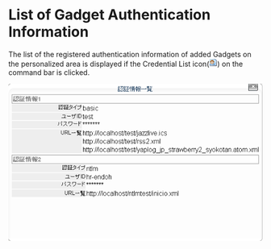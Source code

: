 # List of Gadget Authentication Information

The list of the registered authentication information of added Gadgets on the personalized area is displayed if the Credential List icon(![Credential List icon]) on the command bar is clicked.

![List of Gadget Authentication Information]


[Credential List icon]: ../../images/page_user.gif
[List of Gadget Authentication Information]: images/command-bar/list-of-gadget-authentication-information.png
